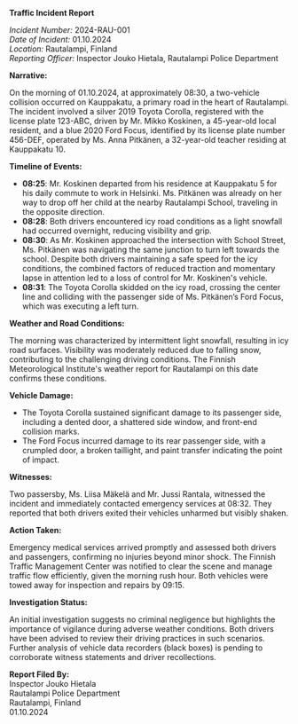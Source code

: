 **Traffic Incident Report**

*Incident Number:* 2024-RAU-001  
*Date of Incident:* 01.10.2024  
*Location:* Rautalampi, Finland  
*Reporting Officer:* Inspector Jouko Hietala, Rautalampi Police Department  

**Narrative:**

On the morning of 01.10.2024, at approximately 08:30, a two-vehicle collision occurred on Kauppakatu, a primary road in the heart of Rautalampi. The incident involved a silver 2019 Toyota Corolla, registered with the license plate 123-ABC, driven by Mr. Mikko Koskinen, a 45-year-old local resident, and a blue 2020 Ford Focus, identified by its license plate number 456-DEF, operated by Ms. Anna Pitkänen, a 32-year-old teacher residing at Kauppakatu 10.

**Timeline of Events:**

- **08:25**: Mr. Koskinen departed from his residence at Kauppakatu 5 for his daily commute to work in Helsinki. Ms. Pitkänen was already on her way to drop off her child at the nearby Rautalampi School, traveling in the opposite direction.
- **08:28**: Both drivers encountered icy road conditions as a light snowfall had occurred overnight, reducing visibility and grip.
- **08:30**: As Mr. Koskinen approached the intersection with School Street, Ms. Pitkänen was navigating the same junction to turn left towards the school. Despite both drivers maintaining a safe speed for the icy conditions, the combined factors of reduced traction and momentary lapse in attention led to a loss of control for Mr. Koskinen's vehicle.
- **08:31**: The Toyota Corolla skidded on the icy road, crossing the center line and colliding with the passenger side of Ms. Pitkänen’s Ford Focus, which was executing a left turn.

**Weather and Road Conditions:**

The morning was characterized by intermittent light snowfall, resulting in icy road surfaces. Visibility was moderately reduced due to falling snow, contributing to the challenging driving conditions. The Finnish Meteorological Institute's weather report for Rautalampi on this date confirms these conditions.

**Vehicle Damage:**

- The Toyota Corolla sustained significant damage to its passenger side, including a dented door, a shattered side window, and front-end collision marks.
- The Ford Focus incurred damage to its rear passenger side, with a crumpled door, a broken taillight, and paint transfer indicating the point of impact.

**Witnesses:**

Two passersby, Ms. Liisa Mäkelä and Mr. Jussi Rantala, witnessed the incident and immediately contacted emergency services at 08:32. They reported that both drivers exited their vehicles unharmed but visibly shaken.

**Action Taken:**

Emergency medical services arrived promptly and assessed both drivers and passengers, confirming no injuries beyond minor shock. The Finnish Traffic Management Center was notified to clear the scene and manage traffic flow efficiently, given the morning rush hour. Both vehicles were towed away for inspection and repairs by 09:15.

**Investigation Status:**

An initial investigation suggests no criminal negligence but highlights the importance of vigilance during adverse weather conditions. Both drivers have been advised to review their driving practices in such scenarios. Further analysis of vehicle data recorders (black boxes) is pending to corroborate witness statements and driver recollections.

**Report Filed By:**  
Inspector Jouko Hietala  
Rautalampi Police Department  
Rautalampi, Finland  
01.10.2024